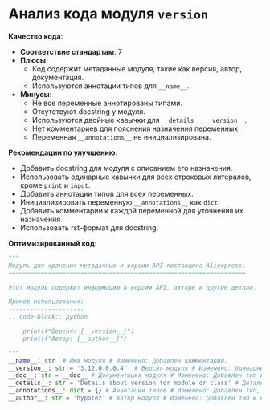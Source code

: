 # Анализ кода модуля `version`

**Качество кода**:
- **Соответствие стандартам**: 7
- **Плюсы**:
    - Код содержит метаданные модуля, такие как версия, автор, документация.
    - Используются аннотации типов для `__name__`.
- **Минусы**:
    - Не все переменные аннотированы типами.
    - Отсутствуют docstring у модуля.
    - Используются двойные кавычки для `__details__`, `__version__`.
    - Нет комментариев для пояснения назначения переменных.
    - Переменная `__annotations__` не инициализирована.

**Рекомендации по улучшению**:

- Добавить docstring для модуля с описанием его назначения.
- Использовать одинарные кавычки для всех строковых литералов, кроме `print` и `input`.
- Добавить аннотации типов для всех переменных.
- Инициализировать переменную `__annotations__` как `dict`.
- Добавить комментарии к каждой переменной для уточнения их назначения.
- Использовать rst-формат для docstring.

**Оптимизированный код**:

```python
"""
Модуль для хранения метаданных и версии API поставщика Aliexpress.
==================================================================

Этот модуль содержит информацию о версии API, авторе и другие детали.

Пример использования:
---------------------
.. code-block:: python

    print(f"Версия: {__version__}")
    print(f"Автор: {__author__}")

"""
__name__: str  # Имя модуля # Изменено: Добавлен комментарий.
__version__: str = '3.12.0.0.0.4'  # Версия модуля # Изменено: Одинарные кавычки, добавлен тип и комментарий.
__doc__: str = __doc__ # Документация модуля # Изменено: Добавлен тип и комментарий.
__details__: str = 'Details about version for module or class' # Детали о версии модуля или класса # Изменено: Одинарные кавычки, добавлен тип и комментарий.
__annotations__: dict = {} # Аннотации типов # Изменено: Добавлен тип, инициализация и комментарий.
__author__: str = 'hypotez' # Автор модуля # Изменено: Добавлен тип и комментарий.
```